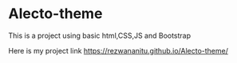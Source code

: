 # Alecto-theme
This is a project using basic html,CSS,JS and Bootstrap

Here is my project link
 https://rezwananitu.github.io/Alecto-theme/
